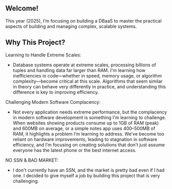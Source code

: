 ## **Welcome!**
This year (2025), I’m focusing on building a DBaaS to master the practical aspects of building and managing complex, scalable systems.

## **Why This Project?**
Learning to Handle Extreme Scales:
- Database systems operate at extreme scales, processing billions of tuples and handling data far larger than RAM. I'm learning how inefficiencies in code—whether in speed, memory usage, or algorithm complexity—become critical at this scale. Algorithms that seem similar in theory can behave very differently in practice, and understanding this difference is key to improving efficiency.

Challenging Modern Software Complacency:
- Not every application needs extreme performance, but the complacency in modern software development is something I'm learning to challenge. When websites showing products consume up to 1GB of RAM (peak) and 600MB on average, or a simple notes app uses 400–500MB of RAM, it highlights a problem I’m learning to address. We’ve become too reliant on hardware improvements, leading to stagnation in software efficiency, and I’m focusing on creating solutions that don’t just assume everyone has the latest phone or the best internet access.

NO SSN & BAD MARKET:
- I don't currently have an SSN, and the market is pretty bad even if I had one. I decided to give myself a job by building this project that is very challenging.
